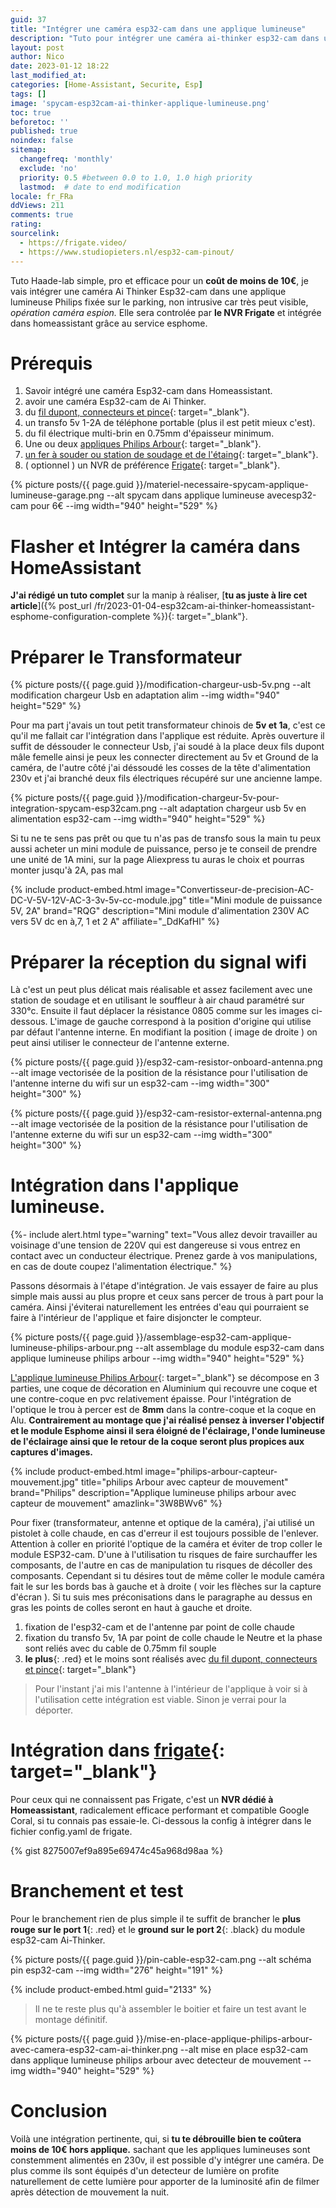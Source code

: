 ```yaml
---
guid: 37
title: "Intégrer une caméra esp32-cam dans une applique lumineuse"
description: "Tuto pour intégrer une caméra ai-thinker esp32-cam dans une applique lumineuse de garage en mode spycam pour moins de 10€"
layout: post
author: Nico
date: 2023-01-12 18:22
last_modified_at: 
categories: [Home-Assistant, Securite, Esp]
tags: []
image: 'spycam-esp32cam-ai-thinker-applique-lumineuse.png'
toc: true
beforetoc: ''
published: true
noindex: false
sitemap:
  changefreq: 'monthly'
  exclude: 'no'
  priority: 0.5 #between 0.0 to 1.0, 1.0 high priority
  lastmod:  # date to end modification
locale: fr_FRa
ddViews: 211
comments: true
rating:  
sourcelink:
  - https://frigate.video/
  - https://www.studiopieters.nl/esp32-cam-pinout/
---
```


Tuto Haade-lab simple, pro et efficace pour un **coût de moins de 10€**, je vais intégrer une caméra Ai Thinker Esp32-cam dans une applique lumineuse Philips fixée sur le parking, non intrusive car très peut visible, *opération caméra espion.* Elle sera controlée par **le NVR Frigate** et intégrée dans homeassistant grâce au service esphome.

# Prérequis
1. Savoir intégré une caméra Esp32-cam dans Homeassistant.
2. avoir une caméra Esp32-cam de Ai Thinker.
3. du [fil dupont, connecteurs et pince](https://s.click.aliexpress.com/e/_DDtM9rZ){: target="_blank"}.
4. un transfo 5v 1-2A de téléphone portable (plus il est petit mieux c'est).
5. du fil électrique multi-brin en 0.75mm d'épaisseur minimum.
6. Une ou deux [appliques Philips Arbour](https://amzn.to/3W8BWv6){: target="_blank"}.
7. [un fer à souder ou station de soudage et de l'étaing](https://s.click.aliexpress.com/e/_DBNhnb1){: target="_blank"}.
8. ( optionnel ) un NVR de préférence [Frigate](https://frigate.video/){: target="_blank"}.


{% picture posts/{{ page.guid }}/materiel-necessaire-spycam-applique-lumineuse-garage.png --alt spycam dans applique lumineuse avecesp32-cam pour 6€ --img width="940" height="529" %}


# Flasher et Intégrer la caméra dans HomeAssistant

**J'ai rédigé un tuto complet** sur la manip à réaliser, [**tu as juste à lire cet article**]({% post_url /fr/2023-01-04-esp32cam-ai-thinker-homeassistant-esphome-configuration-complete %}){: target="_blank"}.

# Préparer le Transformateur

{% picture posts/{{ page.guid }}/modification-chargeur-usb-5v.png --alt modification chargeur Usb en adaptation alim --img width="940" height="529" %}

Pour ma part j'avais un tout petit transformateur chinois de **5v et 1a**, c'est ce qu'il me fallait car l'intégration dans l'applique est réduite. Après ouverture il suffit de déssouder le connecteur Usb, j'ai soudé à la place deux fils dupont mâle femelle ainsi je peux les connecter directement au 5v et Ground de la caméra, de l'autre côté j'ai déssoudé les cosses de la tête d'alimentation 230v et j'ai branché deux fils électriques récupéré sur une ancienne lampe.

{% picture posts/{{ page.guid }}/modification-chargeur-5v-pour-integration-spycam-esp32cam.png --alt adaptation chargeur usb 5v en alimentation esp32-cam --img width="940" height="529" %}

Si tu ne te sens pas prêt ou que tu n'as pas de transfo sous la main tu peux aussi acheter un mini module de puissance, perso je te conseil de prendre une unité de 1A mini, sur la page Aliexpress tu auras le choix et pourras monter jusqu'à 2A, pas mal

{% include product-embed.html image="Convertisseur-de-precision-AC-DC-V-5V-12V-AC-3-3v-5v-cc-module.jpg" title="Mini module de puissance 5V, 2A" brand="RQG" description="Mini module d'alimentation 230V AC vers 5V dc en à,7, 1 et 2 A" affiliate="_DdKafHl" %}

# Préparer la réception du signal wifi

Là c'est un peut plus délicat mais réalisable et assez facilement avec une station de soudage et en utilisant le souffleur à air chaud paramétré sur 330°c. Ensuite il faut déplacer la résistance 0805 comme sur les images ci-dessous. L'image de gauche correspond à la position d'origine qui utilise par défaut l'antenne interne. En modifiant la position ( image de droite ) on peut ainsi utiliser le connecteur de l'antenne externe.

{% picture posts/{{ page.guid }}/esp32-cam-resistor-onboard-antenna.png --alt image vectorisée de la position de la résistance pour l'utilisation de l'antenne interne du wifi sur un esp32-cam --img width="300" height="300" %}

{% picture posts/{{ page.guid }}/esp32-cam-resistor-external-antenna.png --alt image vectorisée de la position de la résistance pour l'utilisation de l'antenne externe du wifi sur un esp32-cam --img width="300" height="300" %}

# Intégration dans l'applique lumineuse.

{%- include alert.html type="warning" text="Vous allez devoir travailler au voisinage d'une tension de 220V qui est dangereuse si vous entrez en contact avec un conducteur électrique. Prenez garde à vos manipulations, en cas de doute coupez l'alimentation électrique." %}

Passons désormais à l'étape d'intégration. Je vais essayer de faire au plus simple mais aussi au plus propre et ceux sans percer de trous à part pour la caméra. Ainsi j'éviterai naturellement les entrées d'eau qui pourraient se faire à l'intérieur de l'applique et faire disjoncter le compteur.

{% picture posts/{{ page.guid }}/assemblage-esp32-cam-applique-lumineuse-philips-arbour.png --alt assemblage du module esp32-cam dans applique lumineuse philips arbour --img width="940" height="529" %}

[L'applique lumineuse Philips Arbour](https://amzn.to/3W8BWv6){: target="_blank"} se décompose en 3 parties, une coque de décoration en Aluminium qui recouvre une coque et une contre-coque en pvc relativement épaisse. Pour l'intégration de l'optique le trou à percer est de **8mm** dans la contre-coque et la coque en Alu. 
**Contrairement au montage que j'ai réalisé pensez à inverser l'objectif et le module Esphome ainsi il sera éloigné de l'éclairage, l'onde lumineuse de l'éclairage ainsi que le retour de la coque seront plus propices aux captures d'images.**

{% include product-embed.html image="philips-arbour-capteur-mouvement.jpg" title="philips Arbour avec capteur de mouvement" brand="Philips" description="Applique lumineuse philips arbour avec capteur de mouvement" amazlink="3W8BWv6" %}

Pour fixer (transformateur, antenne et optique de la caméra), j'ai utilisé un pistolet à colle chaude, en cas d'erreur il est toujours possible de l'enlever. Attention à coller en priorité l'optique de la caméra et éviter de trop coller le module ESP32-cam. D'une à l'utilisation tu risques de faire surchauffer les composants, de l'autre en cas de manipulation tu risques de décoller des composants. Cependant si tu désires tout de même coller le module caméra fait le sur les bords bas à gauche et à droite ( voir les flèches sur la capture d'écran ). Si tu suis mes préconisations dans le paragraphe au dessus en gras les points de colles seront en haut à gauche et droite.

1. fixation de l'esp32-cam et de l'antenne par point de colle chaude
2. fixation du transfo 5v, 1A par point de colle chaude le Neutre et la phase sont reliés avec du cable de 0.75mm fil souple
3. **le plus**{: .red} et le moins sont réalisés avec [du fil dupont, connecteurs et pince](https://s.click.aliexpress.com/e/_DDtM9rZ){: target="_blank"}

> Pour l'instant j'ai mis l'antenne à l'intérieur de l'applique à voir si à l'utilisation cette intégration est viable. Sinon je verrai pour la déporter.

# Intégration dans [frigate](https://frigate.video/){: target="_blank"}

Pour ceux qui ne connaissent pas Frigate, c'est un **NVR dédié à Homeassistant**, radicalement efficace performant et compatible Google Coral, si tu connais pas essaie-le. Ci-dessous la config à intégrer dans le fichier config.yaml de frigate.

{% gist 8275007ef9a895e69474c45a968d98aa %}

# Branchement et test

Pour le branchement rien de plus simple il te suffit de brancher le **plus rouge sur le port 1**{: .red} et le **ground sur le port 2**{: .black} du module esp32-cam Ai-Thinker.

{% picture posts/{{ page.guid }}/pin-cable-esp32-cam.png --alt schéma pin esp32-cam --img width="276" height="191" %}

{% include product-embed.html guid="2133" %}

> Il ne te reste plus qu'à assembler le boitier et faire un test avant le montage définitif. 

{% picture posts/{{ page.guid }}/mise-en-place-applique-philips-arbour-avec-camera-esp32-cam-ai-thinker.png --alt mise en place esp32-cam dans applique lumineuse philips arbour avec detecteur de mouvement --img width="940" height="529" %}

# Conclusion

Voilà une intégration pertinente, qui, si **tu te débrouille bien te coûtera moins de 10€ hors applique.** sachant que les appliques lumineuses sont constemment alimentés en 230v, il est possible d'y intégrer une caméra. De plus comme ils sont équipés d'un detecteur de lumière on profite naturellement de cette lumière pour apporter de la luminosité afin de filmer après détection de mouvement la nuit.

